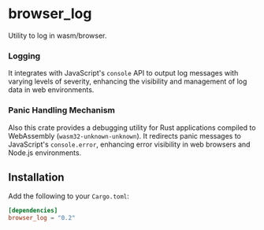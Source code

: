 # browser_log

Utility to log in wasm/browser.

### Logging

It integrates with JavaScript's `console` API to output log messages with varying levels of severity, enhancing the visibility and management of log data in web environments.

<!-- qqq : add concise example -->

### Panic Handling Mechanism

Also this crate provides a debugging utility for Rust applications compiled to WebAssembly (`wasm32-unknown-unknown`). It redirects panic messages to JavaScript's `console.error`, enhancing error visibility in web browsers and Node.js environments.

<!-- qqq : add concise example -->

## Installation

Add the following to your `Cargo.toml`:
```toml
[dependencies]
browser_log = "0.2"
```
